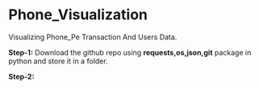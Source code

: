 # Phone_Visualization

Visualizing Phone_Pe Transaction And Users Data. 

**Step-1:**
Download the github repo using **requests,os,json,git** package in python and store it in a folder.

**Step-2:**
